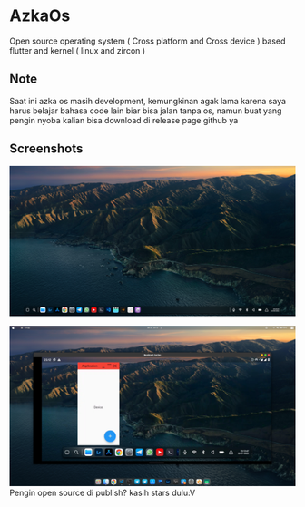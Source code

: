 # AzkaOs

Open source operating system ( Cross platform and Cross device ) based flutter and kernel ( linux and zircon )

## Note
Saat ini azka os masih development, kemungkinan agak lama karena saya harus belajar bahasa code lain biar bisa jalan tanpa os, namun buat yang pengin nyoba kalian bisa download di release page github ya



## Screenshots
 ![Screenshot from 2022-06-24 07-03-04](https://raw.githubusercontent.com/azkadev/AzkaOs/main/screenshot/desktop.png)
 
 ![Screenshot from 2022-06-24 07-03-04](https://raw.githubusercontent.com/azkadev/AzkaOs/main/screenshot/android.png)
Pengin open source di publish?
kasih stars dulu:V
